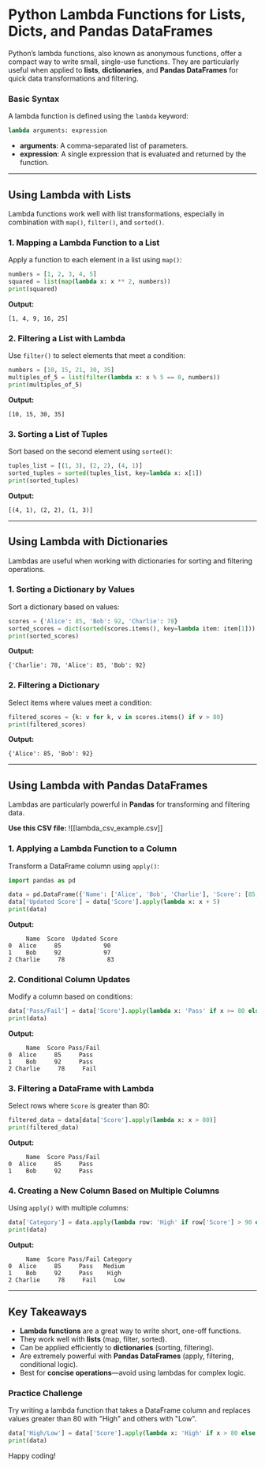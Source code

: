 # **Python Lambda Functions for Lists, Dicts, and Pandas DataFrames**

Python’s lambda functions, also known as anonymous functions, offer a compact way to write small, single-use functions. They are particularly useful when applied to **lists**, **dictionaries**, and **Pandas DataFrames** for quick data transformations and filtering.

### **Basic Syntax**

A lambda function is defined using the `lambda` keyword:

```python
lambda arguments: expression
```

- **arguments**: A comma-separated list of parameters.
- **expression**: A single expression that is evaluated and returned by the function.

---

## **Using Lambda with Lists**

Lambda functions work well with list transformations, especially in combination with `map()`, `filter()`, and `sorted()`.

### **1. Mapping a Lambda Function to a List**

Apply a function to each element in a list using `map()`:

```python
numbers = [1, 2, 3, 4, 5]
squared = list(map(lambda x: x ** 2, numbers))
print(squared)
```

**Output:**

```
[1, 4, 9, 16, 25]
```

### **2. Filtering a List with Lambda**

Use `filter()` to select elements that meet a condition:

```python
numbers = [10, 15, 21, 30, 35]
multiples_of_5 = list(filter(lambda x: x % 5 == 0, numbers))
print(multiples_of_5)
```

**Output:**

```
[10, 15, 30, 35]
```

### **3. Sorting a List of Tuples**

Sort based on the second element using `sorted()`:

```python
tuples_list = [(1, 3), (2, 2), (4, 1)]
sorted_tuples = sorted(tuples_list, key=lambda x: x[1])
print(sorted_tuples)
```

**Output:**

```
[(4, 1), (2, 2), (1, 3)]
```

---

## **Using Lambda with Dictionaries**

Lambdas are useful when working with dictionaries for sorting and filtering operations.

### **1. Sorting a Dictionary by Values**

Sort a dictionary based on values:

```python
scores = {'Alice': 85, 'Bob': 92, 'Charlie': 78}
sorted_scores = dict(sorted(scores.items(), key=lambda item: item[1]))
print(sorted_scores)
```

**Output:**

```
{'Charlie': 78, 'Alice': 85, 'Bob': 92}
```

### **2. Filtering a Dictionary**

Select items where values meet a condition:

```python
filtered_scores = {k: v for k, v in scores.items() if v > 80}
print(filtered_scores)
```

**Output:**

```
{'Alice': 85, 'Bob': 92}
```

---

## **Using Lambda with Pandas DataFrames**

Lambdas are particularly powerful in **Pandas** for transforming and filtering data.

**Use this CSV file:**
![[lambda_csv_example.csv]]
### **1. Applying a Lambda Function to a Column**

Transform a DataFrame column using `apply()`:

```python
import pandas as pd

data = pd.DataFrame({'Name': ['Alice', 'Bob', 'Charlie'], 'Score': [85, 92, 78]})
data['Updated Score'] = data['Score'].apply(lambda x: x + 5)
print(data)
```

**Output:**

```
     Name  Score  Updated Score
0  Alice     85            90
1    Bob     92            97
2 Charlie     78            83
```

### **2. Conditional Column Updates**

Modify a column based on conditions:

```python
data['Pass/Fail'] = data['Score'].apply(lambda x: 'Pass' if x >= 80 else 'Fail')
print(data)
```

**Output:**

```
     Name  Score Pass/Fail
0  Alice     85     Pass
1    Bob     92     Pass
2 Charlie     78     Fail
```

### **3. Filtering a DataFrame with Lambda**

Select rows where `Score` is greater than 80:

```python
filtered_data = data[data['Score'].apply(lambda x: x > 80)]
print(filtered_data)
```

**Output:**

```
     Name  Score Pass/Fail
0  Alice     85     Pass
1    Bob     92     Pass
```

### **4. Creating a New Column Based on Multiple Columns**

Using `apply()` with multiple columns:

```python
data['Category'] = data.apply(lambda row: 'High' if row['Score'] > 90 else 'Medium' if row['Score'] > 80 else 'Low', axis=1)
print(data)
```

**Output:**

```
     Name  Score Pass/Fail Category
0  Alice     85     Pass   Medium
1    Bob     92     Pass    High
2 Charlie     78     Fail     Low
```

---

## **Key Takeaways**

- **Lambda functions** are a great way to write short, one-off functions.
- They work well with **lists** (map, filter, sorted).
- Can be applied efficiently to **dictionaries** (sorting, filtering).
- Are extremely powerful with **Pandas DataFrames** (apply, filtering, conditional logic).
- Best for **concise operations**—avoid using lambdas for complex logic.

### **Practice Challenge**

Try writing a lambda function that takes a DataFrame column and replaces values greater than 80 with "High" and others with "Low".

```python
data['High/Low'] = data['Score'].apply(lambda x: 'High' if x > 80 else 'Low')
print(data)
```

Happy coding!